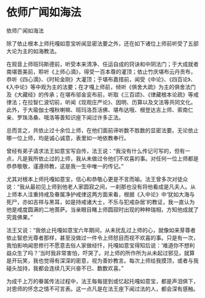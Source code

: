 # 依师广闻如海法

依师广闻如海法

除了依止根本上师托嘎如意宝听闻显密法要之外，还在如下诸位上师前听受了五部大论为主的如海教法。

在观音上师班玛斯德前，听受本来清净、任运自成的窍诀和中阴法门；于大成就者南堪晋美前，聆听《上师心滴》，得受一百本尊的灌顶；依止竹庆堪布云丹贡布，恭听《四心滴》、《时轮金刚》大灌顶；于堪布嘉措前，闻受《中论》、《四百论》、《入中论》等中观为主的法要；在才嘎上师前，倾听《俱舍大疏》为主的俱舍法门及《大藏经》的传承；在堪布邬金衮布前，听取《三百颂》、《律藏根本论疏》等戒律法；在拉智仁波切前，听闻《现观庄严论》、因明、历算以及文法等共同文化。此外，于大瑜伽士嘎秋喇嘛、班玛洛吾活佛、堪布达哦、根登达吉上师、索南仁亲、罗珠洛桑、哦洛等善知识座下闻过许多正法。

总而言之，共依止过十余位上师，在他们面前谛听数不胜数的显密法要。无论依止哪一位上师，均是诚心诚意，表里如一地依教奉行。

曾经有弟子请求法王如意宝写自传，法王说：“我没有什么传记可写的，但有一点，凡是我所依止过的上师，我从未做过令他们不欢喜的事。对任何一位上师都是恭恭敬敬，谨遵师教，这是我一生中唯一的传记。”

尤其对根本上师托嘎如意宝，信心和恭敬心更是不言而喻。法王曾多次对徒众说：“我从最初见上师到他老人家圆寂之间，一刹那也没有将他看成是凡夫人。从上师本人注重持戒及眷属净护戒律这两方面来看，根据《入中论》中‘犹如大海与死尸，亦如吉祥与黑耳，如是持戒诸大士，不乐与犯戒杂居’的教证，我一直认为他是戒度圆满的二地菩萨。当亲眼目睹上师圆寂时出现的种种瑞相，方知他成就了究竟佛果。”

法王又说：“我依止托嘎如意宝六年期间，从未扰乱过上师的心，就像如来芽尊者依止智悲光尊者那样，甚至没做过一件令上师怒目而视不欢喜的事。只是有一次，我怕影响闻思修行不愿意去俗人家做经忏，托嘎如意宝得知后说：‘难道你不想利益众生了吗？’当时我非常害怕，吓哭了。对上师的所作所为从未起过邪见，就算是开玩笑，我也觉得有深深的密意，视为善妙教言。每次上师给我摸顶，或者与我碰头加持，我都会连续几天兴奋不已、数数欢喜。”

为成千上万的眷属传法过程中，法王每每提到或忆起托嘎如意宝，都是声泪俱下，对恩师的怀念之情不可言表。这一点凡是在法王座下闻过法的人，都会深有感触。


